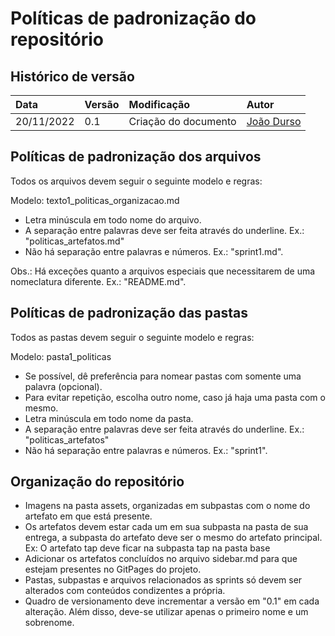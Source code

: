 # Políticas de padronização do repositório

## Histórico de versão

| Data | Versão | Modificação | Autor |
| :- | :- | :- | :- |
| 20/11/2022 | 0.1 | Criação do documento | [João Durso](https://github.com/jvsdurso) | 

## Políticas de padronização dos arquivos

Todos os arquivos devem seguir o seguinte modelo e regras:

Modelo: texto1_politicas_organizacao.md

- Letra minúscula em todo nome do arquivo.
- A separação entre palavras deve ser feita através do underline. Ex.: "politicas_artefatos.md"
- Não há separação entre palavras e números. Ex.: "sprint1.md".

Obs.: Há exceções quanto a arquivos especiais que necessitarem de uma nomeclatura diferente. Ex.: "README.md".

## Políticas de padronização das pastas

Todos as pastas devem seguir o seguinte modelo e regras:

Modelo: pasta1_politicas

- Se possível, dê preferência para nomear pastas com somente uma palavra (opcional).
- Para evitar repetição, escolha outro nome, caso já haja uma pasta com o mesmo.
- Letra minúscula em todo nome da pasta.
- A separação entre palavras deve ser feita através do underline. Ex.: "politicas_artefatos"
- Não há separação entre palavras e números. Ex.: "sprint1".

## Organização do repositório

- Imagens na pasta assets, organizadas em subpastas com o nome do artefato em que está presente.
- Os artefatos devem estar cada um em sua subpasta na pasta de sua entrega, a subpasta do artefato deve ser o mesmo do artefato principal. Ex: O artefato tap deve ficar na subpasta tap na pasta base
- Adicionar os artefatos concluídos no arquivo sidebar.md para que estejam presentes no GitPages do projeto.
- Pastas, subpastas e arquivos relacionados as sprints só devem ser alterados com conteúdos condizentes a própria.
- Quadro de versionamento deve incrementar a versão em "0.1" em cada alteração. Além disso, deve-se utilizar apenas o primeiro nome e um sobrenome.


